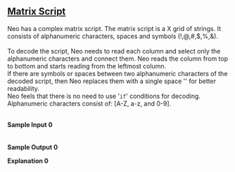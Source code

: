 ## **[Matrix Script](https://www.hackerrank.com/challenges/matrix-script)** 
Neo has a complex matrix script. The matrix script is a X grid of strings. It consists of alphanumeric characters, spaces and symbols (!,@,#,$,%,&).<br><br>To decode the script, Neo needs to read each column and select only the alphanumeric characters and connect them. Neo reads the column from top to bottom and starts reading from the leftmost column.<br>If there are symbols or spaces between two alphanumeric characters of the decoded script, then Neo replaces them with a single space '' for better readability.<br>Neo feels that there is no need to use '<code>if</code>' conditions for decoding.<br>Alphanumeric characters consist of: [A-Z, a-z, and 0-9].<br><br>

**Sample Input 0**<br><code></code><br><br>**Sample Output 0** 

**Explanation 0**